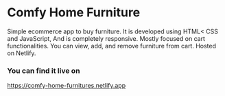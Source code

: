 # Comfy Home Furniture

Simple ecommerce app to buy furniture. It is developed using HTML< CSS and JavaScript, And is completely responsive. Mostly focused on cart functionalities. You can view, add, and remove furniture from cart. Hosted on Netlify.

### You can find it live on

https://comfy-home-furnitures.netlify.app
